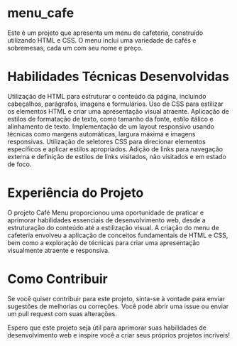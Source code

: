 # menu_cafe

Este é um projeto que apresenta um menu de cafeteria, construído utilizando HTML e CSS. O menu inclui uma variedade de cafés e sobremesas, cada um com seu nome e preço.

# Habilidades Técnicas Desenvolvidas
Utilização de HTML para estruturar o conteúdo da página, incluindo cabeçalhos, parágrafos, imagens e formulários.
Uso de CSS para estilizar os elementos HTML e criar uma apresentação visual atraente.
Aplicação de estilos de formatação de texto, como tamanho da fonte, estilo itálico e alinhamento de texto.
Implementação de um layout responsivo usando técnicas como margens automáticas, largura máxima e imagens responsivas.
Utilização de seletores CSS para direcionar elementos específicos e aplicar estilos apropriados.
Adição de links para navegação externa e definição de estilos de links visitados, não visitados e em estado de foco.
# Experiência do Projeto
O projeto Café Menu proporcionou uma oportunidade de praticar e aprimorar habilidades essenciais de desenvolvimento web, desde a estruturação do conteúdo até a estilização visual. A criação do menu de cafeteria envolveu a aplicação de conceitos fundamentais de HTML e CSS, bem como a exploração de técnicas para criar uma apresentação visualmente atraente e responsiva.

# Como Contribuir
Se você quiser contribuir para este projeto, sinta-se à vontade para enviar sugestões de melhorias ou correções. Você pode abrir uma issue ou enviar um pull request com suas alterações.

Espero que este projeto seja útil para aprimorar suas habilidades de desenvolvimento web e inspire você a criar seus próprios projetos incríveis!

